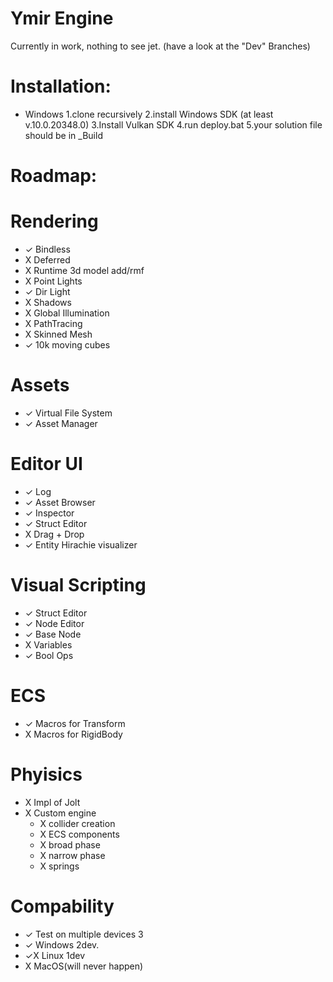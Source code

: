 # Ymir Engine

Currently in work, nothing to see jet.
(have a look at the "Dev" Branches)


# Installation:
- Windows
 1.clone recursively
 2.install Windows SDK (at least v.10.0.20348.0)
 3.Install Vulkan SDK
 4.run deploy.bat
 5.your solution file should be in _Build


# Roadmap:
# Rendering
 - ✓ Bindless
 - X Deferred 
 - X Runtime 3d model add/rmf
 - X Point Lights
 - ✓ Dir Light
 - X Shadows
 - X Global Illumination
 - X PathTracing
 - X Skinned Mesh
 - ✓ 10k moving cubes
# Assets
 - ✓ Virtual File System
 - ✓ Asset Manager
# Editor UI
 - ✓ Log
 - ✓ Asset Browser
 - ✓ Inspector
 - ✓ Struct Editor
 - X Drag + Drop
 - ✓ Entity Hirachie visualizer
# Visual Scripting
 - ✓ Struct Editor 
 - ✓ Node Editor 
 - ✓ Base Node
 - X Variables
 - ✓ Bool Ops
# ECS
- ✓ Macros for Transform
- X Macros for RigidBody

# Phyisics
- X Impl of Jolt
- X Custom engine
  - X collider creation 
  - X ECS components
  - X broad phase
  - X narrow phase
  - X springs
  
# Compability
- ✓ Test on multiple devices 3 
- ✓ Windows 2dev.
- ✓X Linux  1dev
- X MacOS(will never happen)

